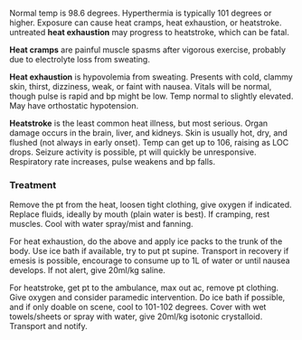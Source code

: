 Normal temp is 98.6 degrees. Hyperthermia is typically 101 degrees or higher. Exposure can cause heat cramps, heat exhaustion, or heatstroke. untreated **heat exhaustion** may progress to heatstroke, which can be fatal.

**Heat cramps** are painful muscle spasms after vigorous exercise, probably due to electrolyte loss from sweating.

**Heat exhaustion** is hypovolemia from sweating. Presents with cold, clammy skin, thirst, dizziness, weak, or faint with nausea. Vitals will be normal, though pulse is rapid and bp might be low. Temp normal to slightly elevated. May have orthostatic hypotension.

**Heatstroke** is the least common heat illness, but most serious. Organ damage occurs in the brain, liver, and kidneys. Skin is usually hot, dry, and flushed (not always in early onset). Temp can get up to 106, raising as LOC drops. Seizure activity is possible, pt will quickly be unresponsive. Respiratory rate increases, pulse weakens and bp falls.

### Treatment
Remove the pt from the heat, loosen tight clothing, give oxygen if indicated. Replace fluids, ideally by mouth (plain water is best). If cramping, rest muscles. Cool with water spray/mist and fanning.

For heat exhaustion, do the above and apply ice packs to the trunk of the body. Use ice bath if available, try to put pt supine. Transport in recovery if emesis is possible, encourage to consume up to 1L of water or until nausea develops. If not alert, give 20ml/kg saline.

For heatstroke, get pt to the ambulance, max out ac, remove pt clothing. Give oxygen and consider paramedic intervention. Do ice bath if possible, and if only doable on scene, cool to 101-102 degrees. Cover with wet towels/sheets or spray with water, give 20ml/kg isotonic crystalloid. Transport and notify.